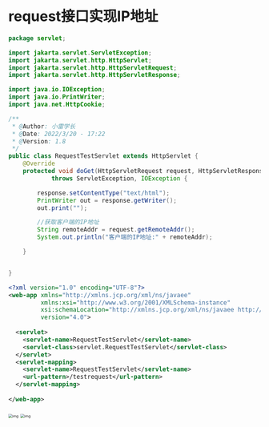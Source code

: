 # request接口实现IP地址

```java
package servlet;

import jakarta.servlet.ServletException;
import jakarta.servlet.http.HttpServlet;
import jakarta.servlet.http.HttpServletRequest;
import jakarta.servlet.http.HttpServletResponse;

import java.io.IOException;
import java.io.PrintWriter;
import java.net.HttpCookie;

/**
 * @Author: 小雷学长
 * @Date: 2022/3/20 - 17:22
 * @Version: 1.8
 */
public class RequestTestServlet extends HttpServlet {
    @Override
    protected void doGet(HttpServletRequest request, HttpServletResponse response)
            throws ServletException, IOException {

        response.setContentType("text/html");
        PrintWriter out = response.getWriter();
        out.print("");

        //获取客户端的IP地址
        String remoteAddr = request.getRemoteAddr();
        System.out.println("客户端的IP地址:" + remoteAddr);

    }


}
```
```xml
<?xml version="1.0" encoding="UTF-8"?>
<web-app xmlns="http://xmlns.jcp.org/xml/ns/javaee"
         xmlns:xsi="http://www.w3.org/2001/XMLSchema-instance"
         xsi:schemaLocation="http://xmlns.jcp.org/xml/ns/javaee http://xmlns.jcp.org/xml/ns/javaee/web-app_4_0.xsd"
         version="4.0">
  
  <servlet>
    <servlet-name>RequestTestServlet</servlet-name>
    <servlet-class>servlet.RequestTestServlet</servlet-class>
  </servlet>
  <servlet-mapping>
    <servlet-name>RequestTestServlet</servlet-name>
    <url-pattern>/testrequest</url-pattern>
  </servlet-mapping>
  
</web-app>
```
<img src="https://gitee.com/xleixz/CloudNotes-Images/raw/master/Typora-Images/20220424162150.png" alt="img" style="zoom: 50%;" />
<img src="https://gitee.com/xleixz/CloudNotes-Images/raw/master/Typora-Images/20220424162159.png" alt="img" style="zoom:50%;" />

